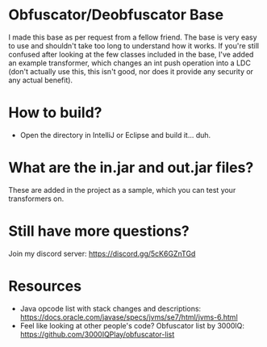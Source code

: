 # Obfuscator/Deobfuscator Base

I made this base as per request from a fellow friend. The base is very easy to use and shouldn't take too long to understand how it works. If you're still confused after looking at the few classes included in the base, I've added an example transformer, which changes an int push operation into a LDC (don't actually use this, this isn't good, nor does it provide any security or any actual benefit).

# How to build?
 - Open the directory in IntelliJ or Eclipse and build it... duh.

# What are the in.jar and out.jar files?
These are added in the project as a sample, which you can test your transformers on.

# Still have more questions?
Join my discord server: https://discord.gg/5cK6GZnTGd

# Resources
 - Java opcode list with stack changes and descriptions: https://docs.oracle.com/javase/specs/jvms/se7/html/jvms-6.html
 - Feel like looking at other people's code? Obfuscator list by 3000IQ: https://github.com/3000IQPlay/obfuscator-list
